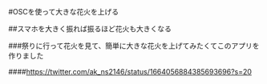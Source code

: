 #OSCを使って大きな花火を上げる

##スマホを大きく振れば振るほど花火も大きくなる

###祭りに行って花火を見て、簡単に大きな花火を上げてみたくてこのアプリを作りました

####https://twitter.com/ak_ns2146/status/1664056884385693696?s=20
